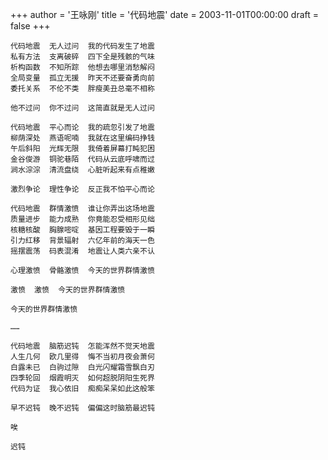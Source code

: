 +++
author = '王咏刚'
title = '代码地震'
date = 2003-11-01T00:00:00
draft = false
+++

<div class="poem">

```
代码地震  无人过问  我的代码发生了地震
私有方法  支离破碎  四下全是残骸的气味
析构函数  不知所踪  他想去哪里消愁解闷
全局变量  孤立无援  昨天不还要奋勇向前
委托关系  不伦不类  胖瘦美丑总毫不相称

他不过问  你不过问  这简直就是无人过问

代码地震  平心而论  我的疏忽引发了地震
柳荫深处  燕语呢喃  我就在这里编码挣钱
午后斜阳  光辉无限  我倚着屏幕打盹犯困
金谷俊游  铜驼巷陌  代码从云底呼啸而过
涧水淙淙  清流盘绕  心脏听起来有点稚嫩

激烈争论  理性争论  反正我不怕平心而论

代码地震  群情激愤  谁让你弄出这场地震
质量进步  能力成熟  你竟能忍受相形见绌
核糖核酸  胸腺嘧啶  基因工程要毁于一瞬
引力红移  背景辐射  六亿年前的海天一色
摇摆震荡  码表混淆  地震让人类六亲不认

心理激愤  骨骼激愤  今天的世界群情激愤
  
激愤  激愤  今天的世界群情激愤
  
今天的世界群情激愤
  
……

代码地震  脑筋迟钝  怎能浑然不觉天地震
人生几何  欧几里得  悔不当初月夜会萧何
白露未已  白驹过隙  白光闪耀霜雪飘白刃
四季轮回  烟霞明灭  如何超脱阴阳生死界
代码为证  我心依旧  痴痴呆呆如此这般笨

早不迟钝  晚不迟钝  偏偏这时脑筋最迟钝
  
唉
  
迟钝
```

</div>
